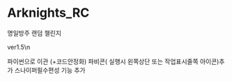 # Arknights_RC
명일방주 랜덤 챌린지

ver1.5\n

파이썬으로 이관 (+코드안정화)
파비콘( 실행시 왼쪽상단 또는 작업표시줄쪽 아이콘)추가
스나이퍼필수편성 기능 추가
